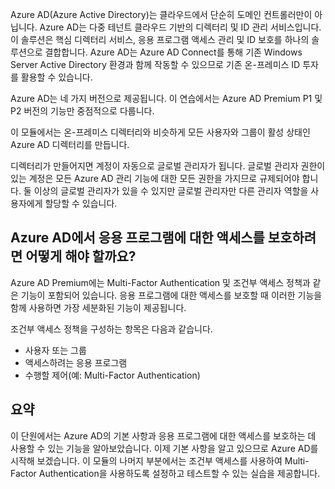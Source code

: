 Azure AD(Azure Active Directory)는 클라우드에서 단순히 도메인 컨트롤러만이 아닙니다. Azure AD는 다중 테넌트 클라우드 기반의 디렉터리 및 ID 관리 서비스입니다. 이 솔루션은 핵심 디렉터리 서비스, 응용 프로그램 액세스 관리 및 ID 보호를 하나의 솔루션으로 결합합니다. Azure AD는 Azure AD Connect를 통해 기존 Windows Server Active Directory 환경과 함께 작동할 수 있으므로 기존 온-프레미스 ID 투자를 활용할 수 있습니다.

Azure AD는 네 가지 버전으로 제공됩니다. 이 연습에서는 Azure AD Premium P1 및 P2 버전의 기능만 중점적으로 다룹니다.

이 모듈에서는 온-프레미스 디렉터리와 비슷하게 모든 사용자와 그룹이 활성 상태인 Azure AD 디렉터리를 만듭니다.

디렉터리가 만들어지면 계정이 자동으로 글로벌 관리자가 됩니다. 글로벌 관리자 권한이 있는 계정은 모든 Azure AD 관리 기능에 대한 모든 권한을 가지므로 규제되어야 합니다. 둘 이상의 글로벌 관리자가 있을 수 있지만 글로벌 관리자만 다른 관리자 역할을 사용자에게 할당할 수 있습니다.

## <a name="how-can-azure-ad-help-you-protect-access-to-applications"></a>Azure AD에서 응용 프로그램에 대한 액세스를 보호하려면 어떻게 해야 할까요?

Azure AD Premium에는 Multi-Factor Authentication 및 조건부 액세스 정책과 같은 기능이 포함되어 있습니다. 응용 프로그램에 대한 액세스를 보호할 때 이러한 기능을 함께 사용하면 가장 세분화된 기능이 제공됩니다.

조건부 액세스 정책을 구성하는 항목은 다음과 같습니다.
   * 사용자 또는 그룹
   * 액세스하려는 응용 프로그램
   * 수행할 제어(예: Multi-Factor Authentication)

## <a name="summary"></a>요약

이 단원에서는 Azure AD의 기본 사항과 응용 프로그램에 대한 액세스를 보호하는 데 사용할 수 있는 기능을 알아보았습니다. 이제 기본 사항을 알고 있으므로 Azure AD를 시작해 보겠습니다. 이 모듈의 나머지 부분에서는 조건부 액세스를 사용하여 Multi-Factor Authentication을 사용하도록 설정하고 테스트할 수 있는 실습을 제공합니다.
